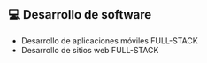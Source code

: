 ## 💻 Desarrollo de software
- Desarrollo de aplicaciones móviles FULL-STACK
- Desarrollo de sitios web FULL-STACK
